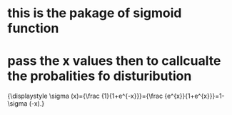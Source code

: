# this is the pakage of sigmoid function 
# pass the x values then to callcualte the probalities fo disturibution 

{\displaystyle \sigma (x)={\frac {1}{1+e^{-x}}}={\frac {e^{x}}{1+e^{x}}}=1-\sigma (-x).}

